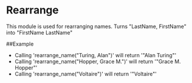 Rearrange
=========

This module is used for rearranging names.
Turns "LastName, FirstName" into "FirstName LastName"


##Example

* Calling 'rearrange_name("Turing, Alan")' will return '"Alan Turing"'
* Calling 'rearrange_name("Hopper, Grace M.")' will return '"Grace M. Hopper"'
* Calling 'rearrange_name("Voltaire")' will return '"Voltaire"'
